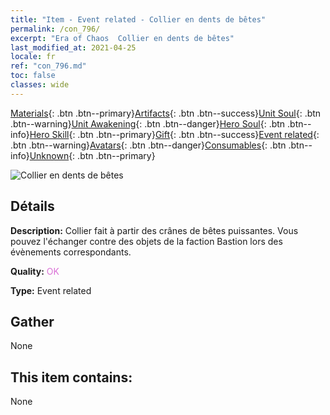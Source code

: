 ```yaml
---
title: "Item - Event related - Collier en dents de bêtes"
permalink: /con_796/
excerpt: "Era of Chaos  Collier en dents de bêtes"
last_modified_at: 2021-04-25
locale: fr
ref: "con_796.md"
toc: false
classes: wide
---
```

 [Materials](/ItemsFR/){: .btn .btn--primary}[Artifacts](/ItemsFR/Artifacts/){: .btn .btn--success}[Unit Soul](/ItemsFR/UnitSoul/){: .btn .btn--warning}[Unit Awakening](/ItemsFR/UnitAwakening/){: .btn .btn--danger}[Hero Soul](/ItemsFR/HeroSoul/){: .btn .btn--info}[Hero Skill](/ItemsFR/HeroSkill/){: .btn .btn--primary}[Gift](/ItemsFR/Gift/){: .btn .btn--success}[Event related](/ItemsFR/Events/){: .btn .btn--warning}[Avatars](/ItemsFR/Avatars/){: .btn .btn--danger}[Consumables](/ItemsFR/Consumables/){: .btn .btn--info}[Unknown](/ItemsFR/Unknown/){: .btn .btn--primary}

 ![Collier en dents de bêtes](/images/t/i_3054.png)

## Détails
 **Description:** Collier fait à partir des crânes de bêtes puissantes. Vous pouvez l'échanger contre des objets de la faction Bastion lors des évènements correspondants.

 **Quality:** <span style="color: #DA70D6">OK</span>

 **Type:** Event related

## Gather

  None

## This item contains:

  None

